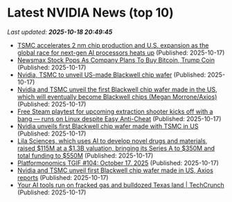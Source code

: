 # Latest NVIDIA News (top 10)
_Last updated: **2025-10-18 20:49:45**_

- [TSMC accelerates 2 nm chip production and U.S. expansion as the global race for next-gen AI processors heats up](https://www.notebookcheck.net/TSMC-accelerates-2-nm-chip-production-and-U-S-expansion-as-the-global-race-for-next-gen-AI-processors-heats-up.1141018.0.html) (Published: 2025-10-17)
- [Newsmax Stock Pops As Company Plans To Buy Bitcoin, Trump Coin](https://finance.yahoo.com/news/newsmax-stock-pops-company-plans-203208200.html) (Published: 2025-10-17)
- [Nvidia, TSMC to unveil US-made Blackwell chip wafer](https://biztoc.com/x/02fa915cda6a380e) (Published: 2025-10-17)
- [Nvidia and TSMC unveil the first Blackwell chip wafer made in the US, which will eventually become Blackwell chips (Megan Morrone/Axios)](https://www.techmeme.com/251017/p31) (Published: 2025-10-17)
- [Free Steam playtest for upcoming extraction shooter kicks off with a bang — runs on Linux despite Easy Anti-Cheat](https://www.notebookcheck.net/Free-Steam-playtest-for-upcoming-extraction-shooter-kicks-off-with-a-bang-runs-on-Linux-despite-Easy-Anti-Cheat.1141002.0.html) (Published: 2025-10-17)
- [Nvidia unveils first Blackwell chip wafer made with TSMC in US](https://www.channelnewsasia.com/business/nvidia-unveils-first-blackwell-chip-wafer-made-tsmc-in-us-5410241) (Published: 2025-10-17)
- [Lila Sciences, which uses AI to develop novel drugs and materials, raised $115M at a $1.3B valuation, bringing its Series A to $350M and total funding to $550M](https://biztoc.com/x/0dc3d2d3ae0ce143) (Published: 2025-10-17)
- [Platformonomics TGIF #104: October 17, 2025](https://platformonomics.com/2025/10/platformonomics-tgif-104-october-17-2025/) (Published: 2025-10-17)
- [Nvidia and TSMC unveil first Blackwell chip wafer made in US, Axios reports](https://finance.yahoo.com/news/nvidia-tsmc-unveil-first-blackwell-200512383.html) (Published: 2025-10-17)
- [Your AI tools run on fracked gas and bulldozed Texas land | TechCrunch](https://techcrunch.com/2025/10/17/your-ai-tools-run-on-fracked-gas-and-bulldozed-texas-land/) (Published: 2025-10-17)
